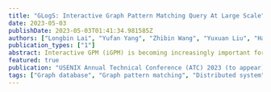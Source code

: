 ```yaml
---
title: "GLogS: Interactive Graph Pattern Matching Query At Large Scale"
date: 2023-05-03
publishDate: 2023-05-03T01:41:34.981585Z
authors: ["Longbin Lai", "Yufan Yang", "Zhibin Wang", "Yuxuan Liu", "Haotian Ma", "Sijie Shen", "Bingqing Lyu", "Xiaoli Zhou", "Wenyuan Yu", "Zhengping Qian", "Chen Tian", "Shen Zhong", "Yeh-Ching Chung", "Jingren Zhou"]
publication_types: ["1"]
abstract: Interactive GPM (iGPM) is becoming increasingly important for data scientists to explore graphs in real life, where a series of graph pattern matching (GPM) queries are created and submitted in an interactive manner based on the insights provided by the prior queries. To solve the iGPM problem, three key considerations must be taken into account -- performance, usability and scalability -- namely if results can be returned in a timely manner, if queries can be written in a declarative way without the need of imperative fine-tune, and if it can work on large graphs.
featured: true
publication: "USENIX Annual Technical Conference (ATC) 2023 (to appear)"
tags: ["Graph database", "Graph pattern matching", "Distributed system", "Query optimization", "Graph sparsification"]
---
```


